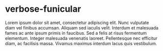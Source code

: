 # verbose-funicular

Lorem ipsum dolor sit amet, consectetur adipiscing elit. Nunc vulputate diam vel finibus accumsan. Aliquam sed iaculis velit. Interdum et malesuada fames ac ante ipsum primis in faucibus. Sed a felis at risus fermentum elementum. Integer malesuada venenatis laoreet. Pellentesque nec efficitur diam, ac facilisis massa. Vivamus maximus interdum lacus quis vestibulum.
